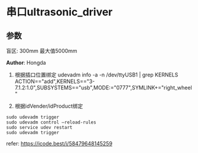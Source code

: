 # 串口ultrasonic_driver

## 参数
盲区: 300mm
最大值5000mm


**Author**: Hongda
1. 根据插口位置绑定
udevadm info -a -n /dev/ttyUSB1 | grep KERNELS
ACTION=="add",KERNELS=="3-7.1.2:1.0",SUBSYSTEMS=="usb",MODE:="0777",SYMLINK+="right_wheel"

2. 根据idVender/idProduct绑定
```
sudo udevadm trigger
sudo udevadm control –reload-rules
sudo service udev restart 
sudo udevadm trigger
```

refer: https://icode.best/i/58479648145259
